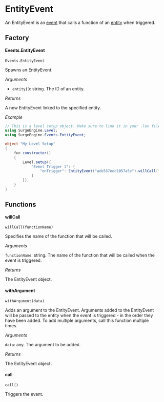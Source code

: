 EntityEvent
===========

An EntityEvent is an [event](/engine/event) that calls a function of an [entity](/engine/entity) when triggered.

Factory
-------

#### Events.EntityEvent

`Events.EntityEvent`

Spawns an EntityEvent.

*Arguments*

* `entityID`: string. The ID of an entity.

*Returns*

A new EntityEvent linked to the specified entity.

*Example*

```cs
// This is a level setup object. Make sure to link it in your .lev file!
using SurgeEngine.Level;
using SurgeEngine.Events.EntityEvent;

object "My Level Setup"
{
    fun constructor()
    {
        Level.setup({
            "Event Trigger 1": {
                "onTrigger": EntityEvent("aeb587eed1057a5e").willCall("open")
            }
        });
    }
}
```

Functions
---------

#### willCall

`willCall(functionName)`

Specifies the name of the function that will be called.

*Arguments*

`functionName`: string. The name of the function that will be called when the event is triggered.

*Returns*

The EntityEvent object.

#### withArgument

`withArgument(data)`

Adds an argument to the EntityEvent. Arguments added to the EntityEvent will be passed to the entity when the event is triggered - in the order they have been added. To add multiple arguments, call this function multiple times.

*Arguments*

`data`: any. The argument to be added.

*Returns*

The EntityEvent object.

#### call

`call()`

Triggers the event.